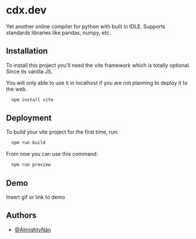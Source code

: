 # cdx.dev
Yet another online compiler for python with built in IDLE. Supports standards libraries like pandas, numpy, etc.

## Installation

To install this project you'll need the vite framework which is totally optional. Since its vanilla JS.

You will only able to use it in localhost if you are not planning to deploy it to the web.
```bash
  npm install vite
```
    
## Deployment

To build your vite project for the first time, run:

```bash
  npm run build
```

From now you can use this command:

```bash
  npm run preview
```

## Demo

Insert gif or link to demo


## Authors

- [@AlmightyNan](https://github.com/almightynan)

